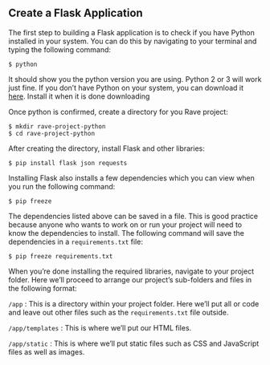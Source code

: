 ## Create a Flask Application

The first step to building a Flask application is to check if you have Python installed in your system. You can do this by navigating to your terminal and typing the following command:

```
$ python
```

It should show you the python version you are using. Python 2 or 3 will work just fine. If you don’t have Python on your system, you can download it [here](https://www.python.org/downloads/). Install it when it is done downloading

Once python is confirmed, create a directory for you Rave project:
```
$ mkdir rave-project-python
$ cd rave-project-python
```

After creating the directory, install Flask and other libraries:
```
$ pip install flask json requests
```

Installing Flask also installs a few dependencies which you can view when you run the following command:

```
$ pip freeze
```

The dependencies listed above can be saved in a file. This is good practice because anyone who wants to work on or run your project will need to know the dependencies to install. The following command will save the dependencies in a `requirements.txt` file:

```
$ pip freeze requirements.txt
```

When you’re done installing the required libraries, navigate to your project folder. Here we’ll proceed to arrange our project’s sub-folders and files in the following format:

`/app` : This is a directory within your project folder. Here we’ll put all or code and leave out other files such as the `requirements.txt` file outside.

`/app/templates` : This is where we’ll put our HTML files.

`/app/static` : This is where we’ll put static files such as CSS and JavaScript files as well as images.